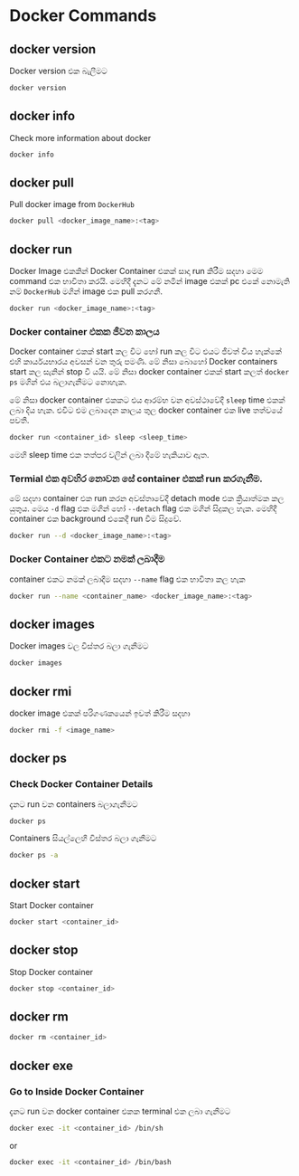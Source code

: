# Docker Commands

## docker version
Docker version එක බැලීමට 
```bash
docker version
```

## docker info
Check more information about docker
```bash
docker info
```

## docker pull
Pull docker image from `DockerHub`
```bash
docker pull <docker_image_name>:<tag>
```

## docker run

Docker Image එකකින් Docker Container එකක් සාදා run කිරීම සදහා මෙම command එක භාවිතා කරයි.
මෙහිදී දැනට මේ නමින් image එකක් pc එකේ නොමැති නම් `DockerHub` මගින් image එක pull කරගනී.
```bash
docker run <docker_image_name>:<tag>
```

### Docker container එකක ජීවන කාලය
Docker container එකක් start කල විට හෝ run කල විට එයට ජීවත් විය හැක්කේ එහි කාර්යයභාරය අවසන් වන තුරු පමණි.  මේ නිසා බොහෝ Docker containers start කල සැනින් stop වී යයි. මේ නිසා docker container එකක් start කලත් `docker ps` මගින් එය බලාගැනීමට නොහැක. 

මේ නිසා docker container එකකට එය ආරම්භ වන අවස්ථාවේදී `sleep` time එකක් ලබා දිය හැක.  එවිට එම ලබාදෙන කාලය තුල docker container එක live තත්වයේ පවතී.

```bash
docker run <container_id> sleep <sleep_time>
```
මෙහි sleep time එක තත්පර වලින් ලබා දීමේ හැකියාව ඇත.


### Termial එක අවහිර නොවන සේ container එකක් run කරගැනීම.

මේ සදහා container එක run කරන අවස්තාවේදී detach mode එක ක්‍රියාත්මක කල යුතුය. මෙය `-d` flag එක මගින් හෝ `--detach` flag එක මගින් සිදුකල හැක. මෙහිදී container එක background එකෙදී run වීම සිදුවේ.

```bash
docker run --d <docker_image_name>:<tag>
```

### Docker Container එකට නමක් ලබාදීම

container එකට නමක් ලබාදීම සදහා `--name` flag එක භාවිතා කල හැක

```bash
docker run --name <container_name> <docker_image_name>:<tag>
```

## docker images
Docker images වල විස්තර බලා ගැනීමට
```bash
docker images
```
## docker rmi
docker image එකක් පරිගණකයෙන් ඉවත් කිරීම සදහා
```bash
docker rmi -f <image_name>
```

## docker ps

### Check Docker Container Details
දැනට run වන containers බලාගැනීමට
```bash
docker ps
```

Containers සියල්ලෙහි විස්තර බලා ගැනීමට
```bash
docker ps -a
```

## docker start
Start Docker container
```bash
docker start <container_id>
```
## docker stop
Stop Docker container
```bash
docker stop <container_id>
```

## docker rm
```bash
docker rm <container_id>
```

## docker exe

### Go to Inside Docker Container
දැනට run වන docker container එකක terminal එක ලබා ගැනීමට
```bash
docker exec -it <container_id> /bin/sh
```
or

```bash
docker exec -it <container_id> /bin/bash
```
